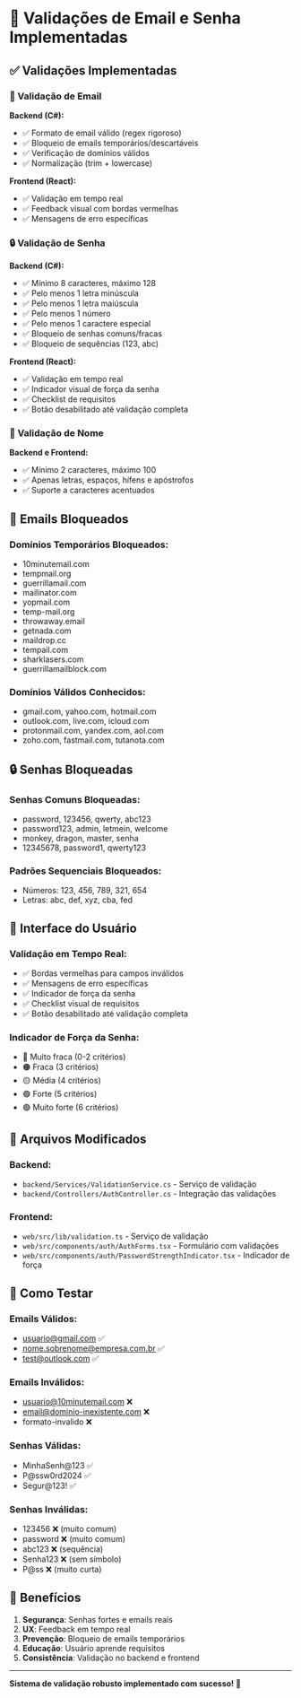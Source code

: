 # 🔐 Validações de Email e Senha Implementadas

## ✅ Validações Implementadas

### 📧 Validação de Email

**Backend (C#):**
- ✅ Formato de email válido (regex rigoroso)
- ✅ Bloqueio de emails temporários/descartáveis
- ✅ Verificação de domínios válidos
- ✅ Normalização (trim + lowercase)

**Frontend (React):**
- ✅ Validação em tempo real
- ✅ Feedback visual com bordas vermelhas
- ✅ Mensagens de erro específicas

### 🔒 Validação de Senha

**Backend (C#):**
- ✅ Mínimo 8 caracteres, máximo 128
- ✅ Pelo menos 1 letra minúscula
- ✅ Pelo menos 1 letra maiúscula  
- ✅ Pelo menos 1 número
- ✅ Pelo menos 1 caractere especial
- ✅ Bloqueio de senhas comuns/fracas
- ✅ Bloqueio de sequências (123, abc)

**Frontend (React):**
- ✅ Validação em tempo real
- ✅ Indicador visual de força da senha
- ✅ Checklist de requisitos
- ✅ Botão desabilitado até validação completa

### 👤 Validação de Nome

**Backend e Frontend:**
- ✅ Mínimo 2 caracteres, máximo 100
- ✅ Apenas letras, espaços, hífens e apóstrofos
- ✅ Suporte a caracteres acentuados

## 🚫 Emails Bloqueados

### Domínios Temporários Bloqueados:
- 10minutemail.com
- tempmail.org
- guerrillamail.com
- mailinator.com
- yopmail.com
- temp-mail.org
- throwaway.email
- getnada.com
- maildrop.cc
- tempail.com
- sharklasers.com
- guerrillamailblock.com

### Domínios Válidos Conhecidos:
- gmail.com, yahoo.com, hotmail.com
- outlook.com, live.com, icloud.com
- protonmail.com, yandex.com, aol.com
- zoho.com, fastmail.com, tutanota.com

## 🔒 Senhas Bloqueadas

### Senhas Comuns Bloqueadas:
- password, 123456, qwerty, abc123
- password123, admin, letmein, welcome
- monkey, dragon, master, senha
- 12345678, password1, qwerty123

### Padrões Sequenciais Bloqueados:
- Números: 123, 456, 789, 321, 654
- Letras: abc, def, xyz, cba, fed

## 🎨 Interface do Usuário

### Validação em Tempo Real:
- ✅ Bordas vermelhas para campos inválidos
- ✅ Mensagens de erro específicas
- ✅ Indicador de força da senha
- ✅ Checklist visual de requisitos
- ✅ Botão desabilitado até validação completa

### Indicador de Força da Senha:
- 🔴 Muito fraca (0-2 critérios)
- 🟠 Fraca (3 critérios)
- 🟡 Média (4 critérios)
- 🟢 Forte (5 critérios)
- 🟢 Muito forte (6 critérios)

## 🔧 Arquivos Modificados

### Backend:
- `backend/Services/ValidationService.cs` - Serviço de validação
- `backend/Controllers/AuthController.cs` - Integração das validações

### Frontend:
- `web/src/lib/validation.ts` - Serviço de validação
- `web/src/components/auth/AuthForms.tsx` - Formulário com validações
- `web/src/components/auth/PasswordStrengthIndicator.tsx` - Indicador de força

## 🧪 Como Testar

### Emails Válidos:
- usuario@gmail.com ✅
- nome.sobrenome@empresa.com.br ✅
- test@outlook.com ✅

### Emails Inválidos:
- usuario@10minutemail.com ❌
- email@dominio-inexistente.com ❌
- formato-invalido ❌

### Senhas Válidas:
- MinhaSenh@123 ✅
- P@ssw0rd2024 ✅
- Segur@123! ✅

### Senhas Inválidas:
- 123456 ❌ (muito comum)
- password ❌ (muito comum)
- abc123 ❌ (sequência)
- Senha123 ❌ (sem símbolo)
- P@ss ❌ (muito curta)

## 🚀 Benefícios

1. **Segurança**: Senhas fortes e emails reais
2. **UX**: Feedback em tempo real
3. **Prevenção**: Bloqueio de emails temporários
4. **Educação**: Usuário aprende requisitos
5. **Consistência**: Validação no backend e frontend

---

**Sistema de validação robusto implementado com sucesso! 🎉**

